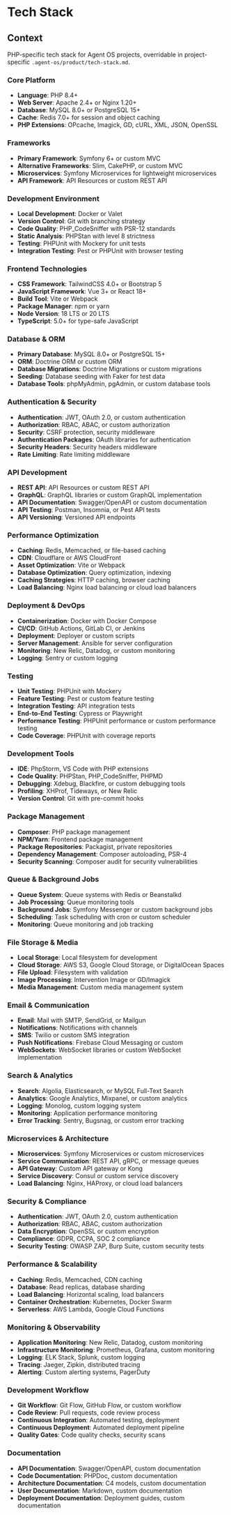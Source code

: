 # Tech Stack

## Context

PHP-specific tech stack for Agent OS projects, overridable in project-specific `.agent-os/product/tech-stack.md`.

### Core Platform
- **Language**: PHP 8.4+
- **Web Server**: Apache 2.4+ or Nginx 1.20+
- **Database**: MySQL 8.0+ or PostgreSQL 15+
- **Cache**: Redis 7.0+ for session and object caching
- **PHP Extensions**: OPcache, Imagick, GD, cURL, XML, JSON, OpenSSL

### Frameworks
- **Primary Framework**: Symfony 6+ or custom MVC
- **Alternative Frameworks**: Slim, CakePHP, or custom MVC
- **Microservices**: Symfony Microservices for lightweight microservices
- **API Framework**: API Resources or custom REST API

### Development Environment
- **Local Development**: Docker or Valet
- **Version Control**: Git with branching strategy
- **Code Quality**: PHP_CodeSniffer with PSR-12 standards
- **Static Analysis**: PHPStan with level 8 strictness
- **Testing**: PHPUnit with Mockery for unit tests
- **Integration Testing**: Pest or PHPUnit with browser testing

### Frontend Technologies
- **CSS Framework**: TailwindCSS 4.0+ or Bootstrap 5
- **JavaScript Framework**: Vue 3+ or React 18+
- **Build Tool**: Vite or Webpack
- **Package Manager**: npm or yarn
- **Node Version**: 18 LTS or 20 LTS
- **TypeScript**: 5.0+ for type-safe JavaScript

### Database & ORM
- **Primary Database**: MySQL 8.0+ or PostgreSQL 15+
- **ORM**: Doctrine ORM or custom ORM
- **Database Migrations**: Doctrine Migrations or custom migrations
- **Seeding**: Database seeding with Faker for test data
- **Database Tools**: phpMyAdmin, pgAdmin, or custom database tools

### Authentication & Security
- **Authentication**: JWT, OAuth 2.0, or custom authentication
- **Authorization**: RBAC, ABAC, or custom authorization
- **Security**: CSRF protection, security middleware
- **Authentication Packages**: OAuth libraries for authentication
- **Security Headers**: Security headers middleware
- **Rate Limiting**: Rate limiting middleware

### API Development
- **REST API**: API Resources or custom REST API
- **GraphQL**: GraphQL libraries or custom GraphQL implementation
- **API Documentation**: Swagger/OpenAPI or custom documentation
- **API Testing**: Postman, Insomnia, or Pest API tests
- **API Versioning**: Versioned API endpoints

### Performance Optimization
- **Caching**: Redis, Memcached, or file-based caching
- **CDN**: Cloudflare or AWS CloudFront
- **Asset Optimization**: Vite or Webpack
- **Database Optimization**: Query optimization, indexing
- **Caching Strategies**: HTTP caching, browser caching
- **Load Balancing**: Nginx load balancing or cloud load balancers

### Deployment & DevOps
- **Containerization**: Docker with Docker Compose
- **CI/CD**: GitHub Actions, GitLab CI, or Jenkins
- **Deployment**: Deployer or custom scripts
- **Server Management**: Ansible for server configuration
- **Monitoring**: New Relic, Datadog, or custom monitoring
- **Logging**: Sentry or custom logging

### Testing
- **Unit Testing**: PHPUnit with Mockery
- **Feature Testing**: Pest or custom feature testing
- **Integration Testing**: API integration tests
- **End-to-End Testing**: Cypress or Playwright
- **Performance Testing**: PHPUnit performance or custom performance testing
- **Code Coverage**: PHPUnit with coverage reports

### Development Tools
- **IDE**: PhpStorm, VS Code with PHP extensions
- **Code Quality**: PHPStan, PHP_CodeSniffer, PHPMD
- **Debugging**: Xdebug, Blackfire, or custom debugging tools
- **Profiling**: XHProf, Tideways, or New Relic
- **Version Control**: Git with pre-commit hooks

### Package Management
- **Composer**: PHP package management
- **NPM/Yarn**: Frontend package management
- **Package Repositories**: Packagist, private repositories
- **Dependency Management**: Composer autoloading, PSR-4
- **Security Scanning**: Composer audit for security vulnerabilities

### Queue & Background Jobs
- **Queue System**: Queue systems with Redis or Beanstalkd
- **Job Processing**: Queue monitoring tools
- **Background Jobs**: Symfony Messenger or custom background jobs
- **Scheduling**: Task scheduling with cron or custom scheduler
- **Monitoring**: Queue monitoring and job tracking

### File Storage & Media
- **Local Storage**: Local filesystem for development
- **Cloud Storage**: AWS S3, Google Cloud Storage, or DigitalOcean Spaces
- **File Upload**: Filesystem with validation
- **Image Processing**: Intervention Image or GD/Imagick
- **Media Management**: Custom media management system

### Email & Communication
- **Email**: Mail with SMTP, SendGrid, or Mailgun
- **Notifications**: Notifications with channels
- **SMS**: Twilio or custom SMS integration
- **Push Notifications**: Firebase Cloud Messaging or custom
- **WebSockets**: WebSocket libraries or custom WebSocket implementation

### Search & Analytics
- **Search**: Algolia, Elasticsearch, or MySQL Full-Text Search
- **Analytics**: Google Analytics, Mixpanel, or custom analytics
- **Logging**: Monolog, custom logging system
- **Monitoring**: Application performance monitoring
- **Error Tracking**: Sentry, Bugsnag, or custom error tracking

### Microservices & Architecture
- **Microservices**: Symfony Microservices or custom microservices
- **Service Communication**: REST API, gRPC, or message queues
- **API Gateway**: Custom API gateway or Kong
- **Service Discovery**: Consul or custom service discovery
- **Load Balancing**: Nginx, HAProxy, or cloud load balancers

### Security & Compliance
- **Authentication**: JWT, OAuth 2.0, custom authentication
- **Authorization**: RBAC, ABAC, custom authorization
- **Data Encryption**: OpenSSL or custom encryption
- **Compliance**: GDPR, CCPA, SOC 2 compliance
- **Security Testing**: OWASP ZAP, Burp Suite, custom security tests

### Performance & Scalability
- **Caching**: Redis, Memcached, CDN caching
- **Database**: Read replicas, database sharding
- **Load Balancing**: Horizontal scaling, load balancers
- **Container Orchestration**: Kubernetes, Docker Swarm
- **Serverless**: AWS Lambda, Google Cloud Functions

### Monitoring & Observability
- **Application Monitoring**: New Relic, Datadog, custom monitoring
- **Infrastructure Monitoring**: Prometheus, Grafana, custom monitoring
- **Logging**: ELK Stack, Splunk, custom logging
- **Tracing**: Jaeger, Zipkin, distributed tracing
- **Alerting**: Custom alerting systems, PagerDuty

### Development Workflow
- **Git Workflow**: Git Flow, GitHub Flow, or custom workflow
- **Code Review**: Pull requests, code review process
- **Continuous Integration**: Automated testing, deployment
- **Continuous Deployment**: Automated deployment pipeline
- **Quality Gates**: Code quality checks, security scans

### Documentation
- **API Documentation**: Swagger/OpenAPI, custom documentation
- **Code Documentation**: PHPDoc, custom documentation
- **Architecture Documentation**: C4 models, custom documentation
- **User Documentation**: Markdown, custom documentation
- **Deployment Documentation**: Deployment guides, custom documentation
